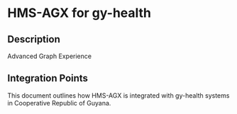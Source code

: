 # HMS-AGX for gy-health

## Description

Advanced Graph Experience

## Integration Points

This document outlines how HMS-AGX is integrated with gy-health systems in Cooperative Republic of Guyana.
